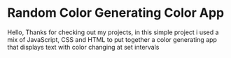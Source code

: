 # Random Color Generating Color App
Hello, Thanks for checking out my projects, in this simple project i used a mix of JavaScript, CSS and HTML to put together a color generating app that displays text with color changing at set intervals
